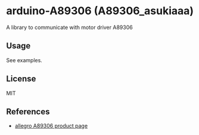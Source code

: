 # arduino-A89306 (A89306_asukiaaa)

A library to communicate with motor driver A89306

## Usage

See examples.

## License

MIT

## References

- [allegro A89306 product page](https://www.allegromicro.com/en/products/motor-drivers/bldc-drivers/a89306)
